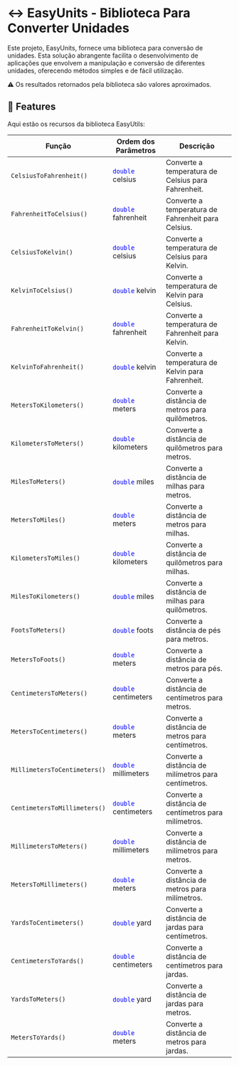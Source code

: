 # ↔️ EasyUnits - Biblioteca Para Converter Unidades

Este projeto, EasyUnits, fornece uma biblioteca para conversão de unidades. Esta solução abrangente facilita o desenvolvimento de aplicações que envolvem a manipulação e conversão de diferentes unidades, oferecendo métodos simples e de fácil utilização.

⚠️ Os resultados retornados pela biblioteca são valores aproximados.

## 🚀 Features

Aqui estão os recursos da biblioteca EasyUtils:

| Função       | Ordem dos Parâmetros                                  | Descrição                      |
|-------------------------------|------------------------------------------------------|-------------------------------------------------|
| `CelsiusToFahrenheit()`         | <span style="color:blue">`double`</span> celsius | Converte a temperatura de Celsius para Fahrenheit. |
| `FahrenheitToCelsius()`         | <span style="color:blue">`double`</span> fahrenheit | Converte a temperatura de Fahrenheit para Celsius. |
| `CelsiusToKelvin()`             | <span style="color:blue">`double`</span> celsius | Converte a temperatura de Celsius para Kelvin.   |
| `KelvinToCelsius()`             | <span style="color:blue">`double`</span> kelvin  | Converte a temperatura de Kelvin para Celsius.   |
| `FahrenheitToKelvin()`          | <span style="color:blue">`double`</span> fahrenheit | Converte a temperatura de Fahrenheit para Kelvin. |
| `KelvinToFahrenheit()`          | <span style="color:blue">`double`</span> kelvin  | Converte a temperatura de Kelvin para Fahrenheit. |
| `MetersToKilometers()`        | <span style="color:blue">`double`</span> meters     | Converte a distância de metros para quilômetros.       |
| `KilometersToMeters()`        | <span style="color:blue">`double`</span> kilometers | Converte a distância de quilômetros para metros.       |
| `MilesToMeters()`             | <span style="color:blue">`double`</span> miles      | Converte a distância de milhas para metros.            |
| `MetersToMiles()`             | <span style="color:blue">`double`</span> meters     | Converte a distância de metros para milhas.            |
| `KilometersToMiles()`         | <span style="color:blue">`double`</span> kilometers | Converte a distância de quilômetros para milhas.       |
| `MilesToKilometers()`         | <span style="color:blue">`double`</span> miles      | Converte a distância de milhas para quilômetros.       |
| `FootsToMeters()`             | <span style="color:blue">`double`</span> foots      | Converte a distância de pés para metros.              |
| `MetersToFoots()`             | <span style="color:blue">`double`</span> meters     | Converte a distância de metros para pés.              |
| `CentimetersToMeters()`       | <span style="color:blue">`double`</span> centimeters | Converte a distância de centímetros para metros.      |
| `MetersToCentimeters()`       | <span style="color:blue">`double`</span> meters     | Converte a distância de metros para centímetros.      |
| `MillimetersToCentimeters()`  | <span style="color:blue">`double`</span> millimeters | Converte a distância de milímetros para centímetros.  |
| `CentimetersToMillimeters()`  | <span style="color:blue">`double`</span> centimeters | Converte a distância de centímetros para milímetros.  |
| `MillimetersToMeters()`       | <span style="color:blue">`double`</span> millimeters | Converte a distância de milímetros para metros.      |
| `MetersToMillimeters()`       | <span style="color:blue">`double`</span> meters     | Converte a distância de metros para milímetros.      |
| `YardsToCentimeters()`        | <span style="color:blue">`double`</span> yard       | Converte a distância de jardas para centímetros.      |
| `CentimetersToYards()`        | <span style="color:blue">`double`</span> centimeters | Converte a distância de centímetros para jardas.      |
| `YardsToMeters()`             | <span style="color:blue">`double`</span> yard       | Converte a distância de jardas para metros.          |
| `MetersToYards()`             | <span style="color:blue">`double`</span> meters     | Converte a distância de metros para jardas.          |
